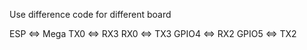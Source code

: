 Use difference code for different board

ESP       <=>       Mega
TX0       <=>       RX3
RX0       <=>       TX3
GPIO4     <=>       RX2
GPIO5     <=>       TX2
